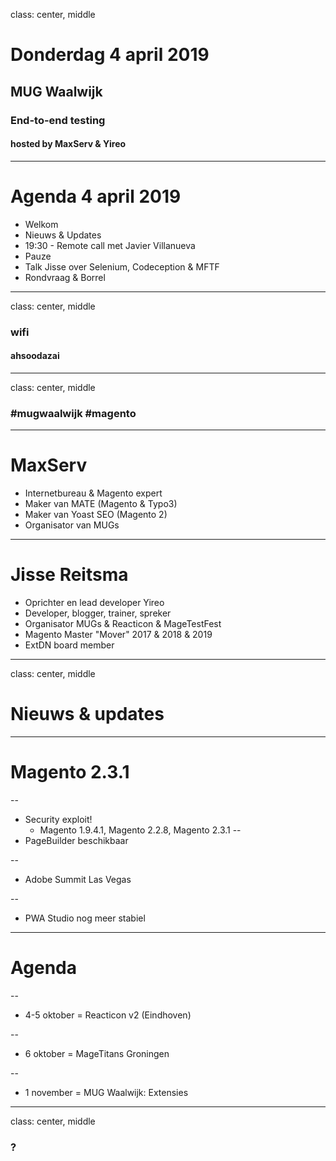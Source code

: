 class: center, middle
# Donderdag 4 april 2019
## MUG Waalwijk
### End-to-end testing
#### hosted by MaxServ & Yireo

---
# Agenda 4 april 2019
- Welkom
- Nieuws & Updates
- 19:30 - Remote call met Javier Villanueva
- Pauze
- Talk Jisse over Selenium, Codeception & MFTF
- Rondvraag & Borrel

---
class: center, middle
### wifi
#### ahsoodazai

---
class: center, middle
### #mugwaalwijk #magento

---
# MaxServ
- Internetbureau & Magento expert
- Maker van MATE (Magento & Typo3)
- Maker van Yoast SEO (Magento 2)
- Organisator van MUGs

---
# Jisse Reitsma
- Oprichter en lead developer Yireo
- Developer, blogger, trainer, spreker
- Organisator MUGs & Reacticon & MageTestFest
- Magento Master "Mover" 2017 & 2018 & 2019
- ExtDN board member

---
class: center, middle
# Nieuws & updates

---
# Magento 2.3.1

--
- Security exploit!
    - Magento 1.9.4.1, Magento 2.2.8, Magento 2.3.1
--
- PageBuilder beschikbaar

--
- Adobe Summit Las Vegas

--
- PWA Studio nog meer stabiel

---
# Agenda

--
- 4-5 oktober = Reacticon v2 (Eindhoven)

--
- 6 oktober = MageTitans Groningen

--
- 1 november = MUG Waalwijk: Extensies

---
class: center, middle
### ?
